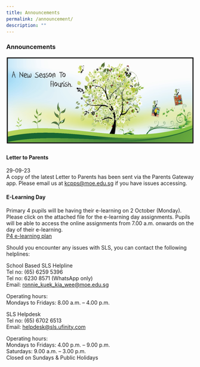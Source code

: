 ```yaml
---
title: Announcements
permalink: /announcement/
description: ""
---
```

### Announcements

![](/images/A%20new%20season%20to%20flourish%20banner.png)

#### Letter to Parents		 
29-09-23<br>
A copy of the latest Letter to Parents has been sent via the Parents Gateway app. Please email us at [kcpps@moe.edu.sg](mailto:kcpps@moe.edu.sg) if you have issues accessing.

#### E-Learning Day 

Primary 4 pupils will be having their e-learning on 2 October (Monday). Please click on the attached file for the e-learning day assignments. Pupils will be able to access the online assignments from 7.00 a.m. onwards on the day of their e-learning.<br>
[P4 e-learning plan](/files/p4%20e-learning%202oct2023.pdf)


Should you encounter any issues with SLS, you can contact the following helplines:

School Based SLS Helpline<br>
Tel no: (65) 6259 5396<br>
Tel no: 6230 8571 (WhatsApp only)<br>
Email: ronnie_kuek_kia_wee@moe.edu.sg

Operating hours:<br>
Mondays to Fridays: 8.00 a.m. – 4.00 p.m.

SLS Helpdesk<br>
Tel no: (65) 6702 6513<br>
Email: helpdesk@sls.ufinity.com

Operating hours: <br>
Mondays to Fridays: 4.00 p.m. – 9.00 p.m.<br>
Saturdays: 9.00 a.m. – 3.00 p.m.<br>
Closed on Sundays &amp; Public Holidays
